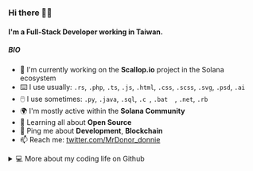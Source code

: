 ### Hi there 👋🏻

#### I'm a Full-Stack Developer working in Taiwan.

##### BIO

- 💼 I'm currently working on the **Scallop.io** project in the Solana ecosystem
- ⌨️ I use usually: `.rs`, `.php`, `.ts`, `.js`, `.html`, `.css`, `.scss`, `.svg`, `.psd`, `.ai`
- 🖱️ I use sometimes: `.py`, `.java`, `.sql`, `.c `, `.bat  `, `.net`, `.rb`
- 🌍 I'm mostly active within the **Solana Community**
- 🌱 Learning all about **Open Source**
- 💬 Ping me about **Development**, **Blockchain**
- 📫 Reach me: [twitter.com/MrDonor_donnie](https://twitter.com/MrDonor_donnie)

<details>
  
  <summary>💻 More about my coding life on Github</summary>
  
  <br />
  
  ![Github stats](https://github-readme-stats.vercel.app/api?username=mr-donor&show_icons=true&count_private=true&theme=vue&hide_border=true&bg_color=00000001&text_color=41b883)
  
  ![Top Langs](https://github-readme-stats.vercel.app/api/top-langs/?username=mr-donor&layout=compact&hide_border=true&langs_count=6&theme=vue&bg_color=00000001&text_color=41b883)

</details>
